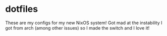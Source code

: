 # dotfiles

These are my configs for my new NixOS system! Got mad at the instability I got from arch (among other issues) so I made the switch and I love it!
